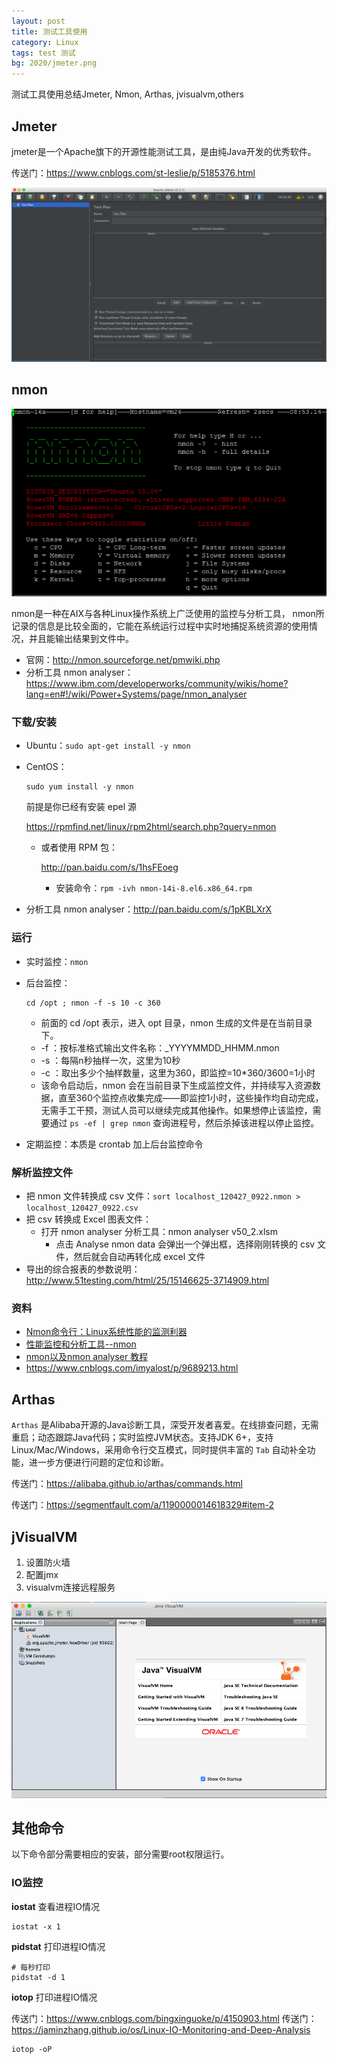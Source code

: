 ```yaml
---
layout: post
title: 测试工具使用
category: Linux
tags: test 测试
bg: 2020/jmeter.png
---
```


测试工具使用总结Jmeter, Nmon, Arthas, jvisualvm,others



## Jmeter

jmeter是一个Apache旗下的开源性能测试工具，是由纯Java开发的优秀软件。

传送门：<https://www.cnblogs.com/st-leslie/p/5185376.html>

![jmeter-1](/assets/2020/jmeter-1.png)

## nmon

![nmon](/assets/2020/nmon.gif)

nmon是一种在AIX与各种Linux操作系统上广泛使用的监控与分析工具， nmon所记录的信息是比较全面的，它能在系统运行过程中实时地捕捉系统资源的使用情况，并且能输出结果到文件中。

- 官网：http://nmon.sourceforge.net/pmwiki.php
- 分析工具 nmon analyser：https://www.ibm.com/developerworks/community/wikis/home?lang=en#!/wiki/Power+Systems/page/nmon_analyser



### 下载/安装

- Ubuntu：`sudo apt-get install -y nmon`

- CentOS：

  ```
  sudo yum install -y nmon
  ```

  前提是你已经有安装 epel 源

  https://rpmfind.net/linux/rpm2html/search.php?query=nmon 

  - 或者使用 RPM 包：

    http://pan.baidu.com/s/1hsFEoeg

    - 安装命令：`rpm -ivh nmon-14i-8.el6.x86_64.rpm`

- 分析工具 nmon analyser：http://pan.baidu.com/s/1pKBLXrX

### 运行

- 实时监控：`nmon`

- 后台监控：

  ```
  cd /opt ; nmon -f -s 10 -c 360
  ```

  - 前面的 cd /opt 表示，进入 opt 目录，nmon 生成的文件是在当前目录下。
  - -f ：按标准格式输出文件名称：_YYYYMMDD_HHMM.nmon
  - -s ：每隔n秒抽样一次，这里为10秒
  - -c ：取出多少个抽样数量，这里为360，即监控=10*360/3600=1小时
  - 该命令启动后，nmon 会在当前目录下生成监控文件，并持续写入资源数据，直至360个监控点收集完成——即监控1小时，这些操作均自动完成，无需手工干预，测试人员可以继续完成其他操作。如果想停止该监控，需要通过 `ps -ef | grep nmon` 查询进程号，然后杀掉该进程以停止监控。

- 定期监控：本质是 crontab 加上后台监控命令

### 解析监控文件

- 把 nmon 文件转换成 csv 文件：`sort localhost_120427_0922.nmon > localhost_120427_0922.csv`
- 把 csv 转换成 Excel 图表文件：
  - 打开 nmon analyser 分析工具：nmon analyser v50_2.xlsm
    - 点击 Analyse nmon data 会弹出一个弹出框，选择刚刚转换的 csv 文件，然后就会自动再转化成 excel 文件
- 导出的综合报表的参数说明：http://www.51testing.com/html/25/15146625-3714909.html

### 资料

- [Nmon命令行：Linux系统性能的监测利器](http://os.51cto.com/art/201406/442795.htm)
- [性能监控和分析工具--nmon](http://kumu1988.blog.51cto.com/4075018/1086256)
- [nmon以及nmon analyser 教程](http://www.xuebuyuan.com/1439800.html)
- https://www.cnblogs.com/imyalost/p/9689213.html



## Arthas

`Arthas` 是Alibaba开源的Java诊断工具，深受开发者喜爱。在线排查问题，无需重启；动态跟踪Java代码；实时监控JVM状态。支持JDK 6+，支持Linux/Mac/Windows，采用命令行交互模式，同时提供丰富的 `Tab` 自动补全功能，进一步方便进行问题的定位和诊断。

传送门：<https://alibaba.github.io/arthas/commands.html>

传送门：<https://segmentfault.com/a/1190000014618329#item-2>



## jVisualVM

1. 设置防火墙
2. 配置jmx
3. visualvm连接远程服务

![jvisualvm](/assets/2020/jvisualvm.png)



## 其他命令

以下命令部分需要相应的安装，部分需要root权限运行。

### IO监控

**iostat** 查看进程IO情况

```shell
iostat -x 1
```

**pidstat** 打印进程IO情况

```shell
# 每秒打印
pidstat -d 1
```

**iotop** 打印进程IO情况

传送门：<https://www.cnblogs.com/bingxinguoke/p/4150903.html>
传送门：<https://jaminzhang.github.io/os/Linux-IO-Monitoring-and-Deep-Analysis>
```shell
iotop -oP 
```


